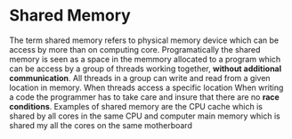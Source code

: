 # Shared Memory

The term shared memory refers to physical memory device which can be access by more than on computing core. Programatically the shared memory is seen as a space in the memmory allocated to a program which can be access by a group of threads working together, **without additional communication**. All threads in a group can write and read from a given location in memory. When threads access a specific location When writing a code the programmer has to take care and insure that there are no __race conditions__. 
Examples of shared memory are the CPU cache which is shared by all cores in the same CPU and computer main memory which is shared my all the cores on the same motherboard
